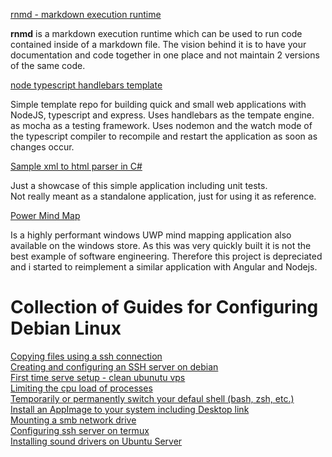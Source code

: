 [rnmd - markdown execution runtime](https://github.com/MarkusPeitl/rnmd/)  

**rnmd** is a markdown execution runtime which can be used to run code contained inside of a markdown file.
The vision behind it is to have your documentation and code together in one place and not maintain 2 versions of the same code.

[node typescript handlebars template](https://github.com/MarkusPeitl/node-typescript-handlebars-template)  

Simple template repo for building quick and small web applications with NodeJS, typescript and express. Uses handlebars as the tempate engine.
as mocha as a testing framework. Uses nodemon and the watch mode of the typescript compiler to recompile and restart the application as soon as changes occur.

[Sample xml to html parser in C#](https://github.com/MarkusPeitl/Xml2HtmlConverter)  

Just a showcase of this simple application including unit tests.  
Not really meant as a standalone application, just for using it as reference.

[Power Mind Map](https://github.com/MarkusPeitl/PowerMindMap)  

Is a highly performant windows UWP mind mapping application also available on the windows store.
As this was very quickly built it is not the best example of software engineering.
Therefore this project is depreciated and i started to reimplement a similar application with Angular and Nodejs.

# Collection of Guides for Configuring Debian Linux

[Copying files using a ssh connection](./my-linux-scripts/copying-files-ssh.html)  
[Creating and configuring an SSH server on debian](./my-linux-scripts/create-ssh-server.html)  
[First time serve setup - clean ubunutu vps](./my-linux-scripts/new-server-setup-ubuntu.html)  
[Limiting the cpu load of processes](./my-linux-scripts/limiting-cpu-load-processes.html)  
[Temporarily or permanently switch your defaul shell (bash, zsh, etc.)](./my-linux-scripts/switching-shells.html)  
[Install an AppImage to your system including Desktop link](./my-linux-scripts/install-appimage.html)  
[Mounting a smb network drive](./my-linux-scripts/configure-network-drive.txt)  
[Configuring ssh server on termux](./my-linux-scripts/termux-tricks.txt)  
[Installing sound drivers on Ubuntu Server](./my-linux-scripts/installing-sound-drivers-us.txt)  
